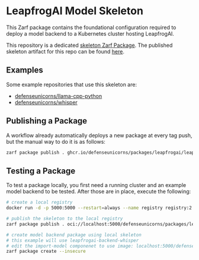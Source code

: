 # LeapfrogAI Model Skeleton

This Zarf package contains the foundational configuration required to deploy a model backend to a Kubernetes cluster hosting LeapfrogAI.

This repository is a dedicated [skeleton Zarf Package](https://docs.zarf.dev/docs/faq#what-is-a-skeleton-zarf-package). The published skeleton artifact for this repo can be found [here](https://github.com/defenseunicorns/leapfrog-model-skeleton/pkgs/container/packages%2Fleapfrogai%2Fleapfrogai-model).

## Examples

Some example repositories that use this skeleton are:

- [defenseunicorns/llama-cpp-python](https://github.com/defenseunicorns/leapfrogai-backend-llama-cpp-python)
- [defenseunicorns/whisper](https://github.com/defenseunicorns/leapfrogai-backend-whisper)

## Publishing a Package

A workflow already automatically deploys a new package at every tag push, but the manual way to do it is as follows:

```bash
zarf package publish . ghcr.io/defenseunicorns/packages/leapfrogai/leapfrogai-model:<IMAGE_TAG>
```

## Testing a Package

To test a package locally, you first need a running cluster and an example model backend to be tested. After those are in place, execute the following:

```bash
# create a local registry
docker run -d -p 5000:5000 --restart=always --name registry registry:2

# publish the skeleton to the local registry
zarf package publish . oci://localhost:5000/defenseunicorns/packages/leapfrogai --insecure

# create model backend package using local skeleton
# this example will use leapfrogai-backend-whisper
# edit the import-model componenet to use image: localhost:5000/defenseunicorns/packages/leapfrogai/leapfrogai-model:<IMAGE_TAG>
zarf package create --insecure
```
